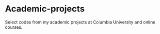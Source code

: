 # Academic-projects
Select codes from my academic projects at Columbia University and online courses.
